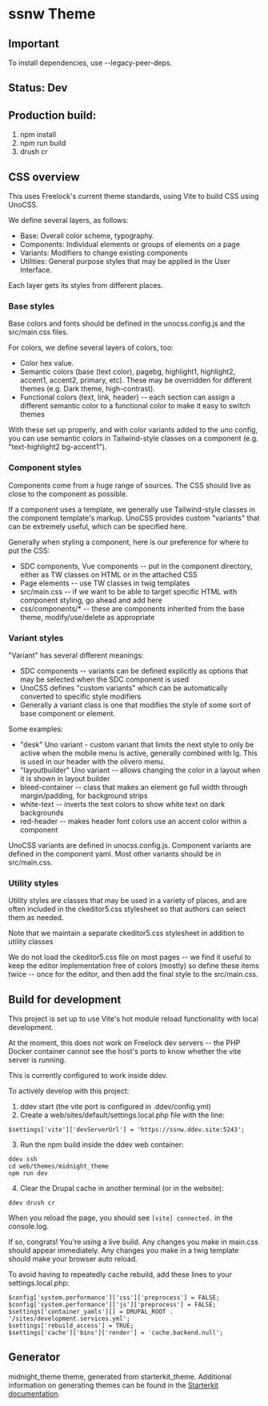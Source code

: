 # ssnw Theme

## Important

To install dependencies, use --legacy-peer-deps.

## Status: Dev

## Production build:

1. npm install
2. npm run build
3. drush cr

## CSS overview

This uses Freelock's current theme standards, using Vite to build CSS using UnoCSS.

We define several layers, as follows:

- Base: Overall color scheme, typography.
- Components: Individual elements or groups of elements on a page
- Variants: Modifiers to change existing components
- Utilities: General purpose styles that may be applied in the User Interface.

Each layer gets its styles from different places.

### Base styles

Base colors and fonts should be defined in the unocss.config.js and the src/main.css files.

For colors, we define several layers of colors, too:

- Color hex value.
- Semantic colors (base (text color), pagebg, highlight1, highlight2, accent1, accent2, primary, etc). These may be overridden for different themes (e.g. Dark theme, high-contrast).
- Functional colors (text, link, header) -- each section can assign a different semantic color to a functional color to make it easy to switch themes

With these set up properly, and with color variants added to the uno config, you can use semantic colors in Tailwind-style classes on a component (e.g. "text-highlight2 bg-accent1").

### Component styles

Components come from a huge range of sources. The CSS should live as close to the component as possible.

If a component uses a template, we generally use Tailwind-style classes in the component template's markup. UnoCSS provides custom  "variants" that can be extremely useful, which can be specified here.

Generally when styling a component, here is our preference for where to put the CSS:

- SDC components, Vue components -- put in the component directory, either as TW classes on HTML or in the attached CSS
- Page elements -- use TW classes in twig templates
- src/main.css -- if we want to be able to target specific HTML with component styling, go ahead and add here
- css/components/* -- these are components inherited from the base theme, modify/use/delete as appropriate

### Variant styles

"Variant" has several different meanings:

- SDC components -- variants can be defined explicitly as options that may be selected when the SDC component is used
- UnoCSS defines "custom variants" which can be automatically converted to specific style modifiers
- Generally a variant class is one that modifies the style of some sort of base component or element.

Some examples:

- "desk" Uno variant - custom variant that limits the next style to only be active when the mobile menu is active, generally combined with lg. This is used in our header with the olivero menu.
- "layoutbuilder" Uno variant -- allows changing the color in a layout when it is shown in layout builder
- bleed-container -- class that makes an element go full width through margin/padding, for background strips
- white-text -- inverts the text colors to show white text on dark backgrounds
- red-header -- makes header font colors use an accent color within a component

UnoCSS variants are defined in unocss.config.js. Component variants are defined in the component yaml. Most other variants should be in src/main.css.

### Utility styles

Utility styles are classes that may be used in a variety of places, and are often included in the ckeditor5.css stylesheet so that authors can select them as needed.

Note that we maintain a separate ckeditor5.css stylesheet in addition to utility classes

We do not load the ckeditor5.css file on most pages -- we find it useful to keep the editor implementation free of colors (mostly) so define these items twice -- once for the editor, and then add the final style to the src/main.css.

## Build for development

This project is set up to use Vite's hot module reload functionality with local development.

At the moment, this does not work on Freelock dev servers -- the PHP Docker container cannot see the host's ports to know whether the vite server is running.

This is currently configured to work inside ddev.

To actively develop with this project:

1. ddev start (the vite port is configured in .ddev/config.yml)
2. Create a web/sites/default/settings.local.php file with the line:
```
$settings['vite']['devServerUrl'] = 'https://ssnw.ddev.site:5243';
```
3. Run the npm build inside the ddev web container:
```
ddev ssh
cd web/themes/midnight_theme
npm run dev
```
4. Clear the Drupal cache in another terminal (or in the website):
```
ddev drush cr
```
When you reload the page, you should see `[vite] connected.` in the console.log.

If so, congrats! You're using a live build. Any changes you make in main.css should appear immediately. Any changes you make in a twig template should make your browser auto reload.

To avoid having to repeatedly cache rebuild, add these lines to your settings.local.php:

```
$config['system.performance']['css']['preprocess'] = FALSE;
$config['system.performance']['js']['preprocess'] = FALSE;
$settings['container_yamls'][] = DRUPAL_ROOT . '/sites/development.services.yml';
$settings['rebuild_access'] = TRUE;
$settings['cache']['bins']['render'] = 'cache.backend.null';
```

## Generator
midnight_theme theme, generated from starterkit_theme. Additional information on generating themes can be found in the [Starterkit documentation](https://www.drupal.org/docs/core-modules-and-themes/core-themes/starterkit-theme).
